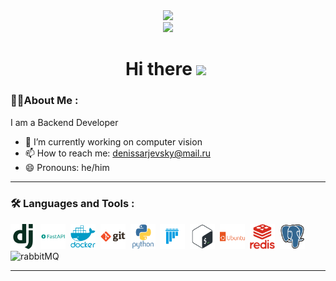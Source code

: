 <div id="header" align="center">
  <img src="https://media4.giphy.com/media/gjrYDwbjnK8x36xZIO/giphy.gif?cid=ecf05e47ft376cwu08tgo9gusn4wad14f1k8asgpzo8zjbr4&ep=v1_gifs_related&rid=giphy.gif&ct=s">
<div id="badges">
  <a href="https://t.me/denissarjevsky">
    <img src="https://img.shields.io/badge/Telegram-2CA5E0?style=flat-squeare&logo=telegram&logoColor=white"/>
  </a>
</div>
<h1>
  Hi there
  <img src="https://media.giphy.com/media/hvRJCLFzcasrR4ia7z/giphy.gif" width="25px">
  <img src="https://komarev.com/ghpvc/?username=citylameR&style=flat-square&color=blue" alt=""/>
</h1>
</div>

### 👨‍💻About Me :
I am a Backend Developer <img src=https://cdn3.emoji.gg/emojis/5742-khinkali.png width="15" height=15> 
- 🔭 I’m currently working on computer vision
- 📫 How to reach me: denissarjevsky@mail.ru
- 😄 Pronouns: he/him
---

### 🛠️ Languages and Tools :
<div>
  <img src="https://github.com/devicons/devicon/blob/master/icons/django/django-plain.svg" title="Django" alt="Django" width="40" height="40"/>&nbsp;
  <img src="https://github.com/devicons/devicon/blob/master/icons/fastapi/fastapi-original-wordmark.svg" title="Java" alt="Java" width="40" height="40"/>&nbsp;
  <img src="https://github.com/devicons/devicon/blob/master/icons/docker/docker-plain-wordmark.svg" title="Java" alt="Java" width="40" height="40"/>&nbsp;
  <img src="https://github.com/devicons/devicon/blob/master/icons/git/git-original-wordmark.svg" title="Java" alt="Java" width="40" height="40"/>&nbsp;
  <img src="https://github.com/devicons/devicon/blob/master/icons/python/python-original-wordmark.svg" title="Java" alt="Java" width="40" height="40"/>&nbsp;
  <img src="https://github.com/devicons/devicon/blob/master/icons/pytest/pytest-plain.svg" title="Java" alt="Java" width="40" height="40"/>&nbsp;
  <img src="https://github.com/devicons/devicon/blob/master/icons/bash/bash-original.svg" title="Java" alt="Java" width="40" height="40"/>&nbsp;
  <img src="https://github.com/devicons/devicon/blob/master/icons/ubuntu/ubuntu-plain-wordmark.svg" title="Java" alt="Java" width="40" height="40"/>&nbsp;
  <img src="https://github.com/devicons/devicon/blob/master/icons/redis/redis-plain-wordmark.svg" title="Java" alt="Java" width="40" height="40"/>&nbsp;
  <img src="https://github.com/devicons/devicon/blob/master/icons/postgresql/postgresql-original.svg" title="Java" alt="Java" width="40" height="40"/>&nbsp;
  <img src="https://www.vectorlogo.zone/logos/rabbitmq/rabbitmq-icon.svg" alt="rabbitMQ" width="40" height="40"/>
</div>

---
